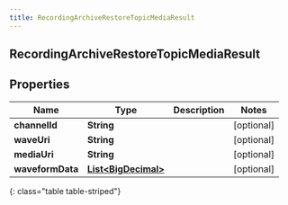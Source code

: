 ```yaml
---
title: RecordingArchiveRestoreTopicMediaResult
---
```

## RecordingArchiveRestoreTopicMediaResult


## Properties

| Name | Type | Description | Notes |
| ------------ | ------------- | ------------- | ------------- |
| **channelId** | <!----><!---->**String**<!----> |  |  [optional] |
| **waveUri** | <!----><!---->**String**<!----> |  |  [optional] |
| **mediaUri** | <!----><!---->**String**<!----> |  |  [optional] |
| **waveformData** | <!----><!---->[**List&lt;BigDecimal&gt;**](BigDecimal.html)<!----> |  |  [optional] |
{: class="table table-striped"}



